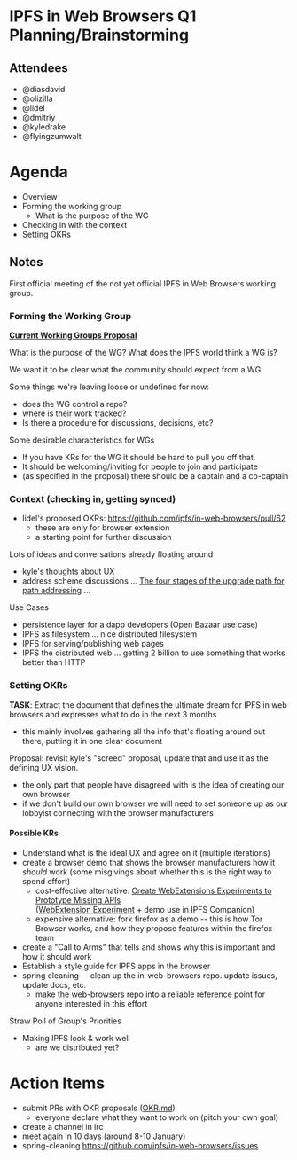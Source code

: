 # IPFS in Web Browsers Q1 Planning/Brainstorming 

## Attendees

- @diasdavid
- @olizilla
- @lidel
- @dmitriy
- @kyledrake
- @flyingzumwalt

# Agenda
- Overview
- Forming the working group
	- What is the purpose of the WG
- Checking in with the context
- Setting OKRs

## Notes

First official meeting of the not yet official IPFS in Web Browsers working group.

### Forming the Working Group

**[Current Working Groups Proposal](https://github.com/ipfs/ipfs/blob/8dc70f4d9676b181734c7818908f422af8fb47f5/WORKING_GROUPS.md#integration-with-web-browsers)**

What is the purpose of the WG? What does the IPFS world think a WG is?

We want it to be clear what the community should expect from a WG.

Some things we're leaving loose or undefined for now:
- does the WG control a repo?
- where is their work tracked?
- Is there a procedure for discussions, decisions, etc?

Some desirable characteristics for WGs
- If you have KRs for the WG it should be hard to pull you off that.
- It should be welcoming/inviting for people to join and participate
- (as specified in the proposal) there should be a captain and a co-captain 


### Context (checking in, getting synced)

- lidel's proposed OKRs: https://github.com/ipfs/in-web-browsers/pull/62
  - these are only for browser extension
  - a starting point for further discussion

Lots of ideas and conversations already floating around
- kyle's thoughts about UX
- address scheme discussions ... [The four stages of the upgrade path for path addressing](https://github.com/ipfs/specs/pull/152#issuecomment-284628862) ... 

Use Cases
- persistence layer for a dapp developers (Open Bazaar use case)
- IPFS as filesystem ... nice distributed filesystem
- IPFS for serving/publishing web pages
- IPFS the distributed web ... getting 2 billion to use something that works better than HTTP


### Setting OKRs

**TASK**: Extract the document that defines the ultimate dream for IPFS in web browsers and expresses what to do in the next 3 months
- this mainly involves gathering all the info that's floating around out there, putting it in one clear document

Proposal: revisit kyle's "screed" proposal, update that and use it as the defining UX vision.
- the only part that people have disagreed with is the idea of creating our own browser
- if we don't build our own browser we will need to set someone up as our lobbyist connecting with the browser manufacturers 

#### Possible KRs

- Understand what is the ideal UX and agree on it (multiple iterations)
- create a browser demo that shows the browser manufacturers how it _should_ work (some misgivings about whether this is the right way to spend effort)
	- cost-effective alternative: [Create WebExtensions Experiments to Prototype Missing APIs](https://github.com/ipfs-shipyard/ipfs-companion/issues/343)    
      ([WebExtension Experiment](https://webextensions-experiments.readthedocs.io/en/latest/)  + demo use in IPFS Companion)
	- expensive alternative: fork firefox as a demo -- this is how Tor Browser works, and how they propose features within the firefox team 
- create a "Call to Arms" that tells and shows why this is important and how it should work
- Establish a style guide for IPFS apps in the browser
- spring cleaning -- clean up the in-web-browsers repo. update issues, update docs, etc.
	- make the web-browsers repo into a reliable reference point for anyone interested in this effort 
  
Straw Poll of Group's Priorities
- Making IPFS look & work well
	- are we distributed yet?

# Action Items 
- submit PRs with OKR proposals ([OKR.md](https://github.com/ipfs/in-web-browsers/blob/master/OKR.md))
  - everyone declare what they want to work on (pitch your own goal)
- create a channel in irc 
- meet again in 10 days (around 8-10 January)
- spring-cleaning https://github.com/ipfs/in-web-browsers/issues


